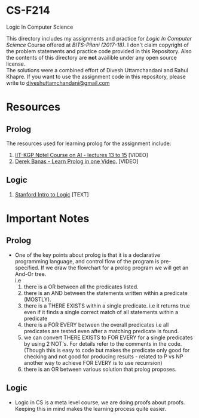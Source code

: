 # CS-F214
Logic In Computer Science

This directory includes my assignments and practice for _Logic In Computer Science_ Course offered at _BITS-Pilani (2017-18)_.
I don't claim copyright of the problem statements and practice code provided in this Repository. Also the contents of this directory are **not** availible under any open source license.  
The solutions were a combined effort of Divesh Uttamchandani and Rahul Khapre. If you want to use the assignment code in this repository, please write to diveshuttamchandani@gmail.com

# Resources
##  Prolog 
The resources used for learning prolog for the assignment include:  
1. [IIT-KGP Nptel Course on AI - lectures 13 to 15](https://www.youtube.com/watch?v=jySpg72Vbc4) \[VIDEO]
2. [Derek Banas - Learn Prolog in one Video.](https://www.youtube.com/watch?v=SykxWpFwMGs) \[VIDEO]

## Logic
1. [Stanford Intro to Logic](http://intrologic.stanford.edu/lessons/lessons.html) \[TEXT]

# Important Notes
## Prolog
- One of the key points about prolog is that it is a declarative programming language, and control flow of the program is pre-specified. If we draw the flowchart for a prolog program we will get an And-Or tree.  
i.e
  1. there is a OR between all the predicates listed.
  2. there is an AND between the statements written within a predicate (MOSTLY).
  3. there is a THERE EXISTS within a single predicate. i.e it returns true even if it finds a single correct match of all statements within a predicate
  4. there is a FOR EVERY between the overall predicates i.e all predicates are tested even after a matching predicate is found.
  5. we can convert THERE EXISTS to FOR EVERY for a single predicates by using 2 NOT's. For details refer to the comments in the code. (Though this is easy to code but makes the predicate only good for checking and not good for producing results -  related to P vs NP another way to achieve FOR EVERY is to use recurrsion)
  6. there is an OR between various solution that prolog proposes.

## Logic
- Logic in CS is a meta level course, we are doing proofs about proofs. Keeping this in mind makes the learning process quite easier.
